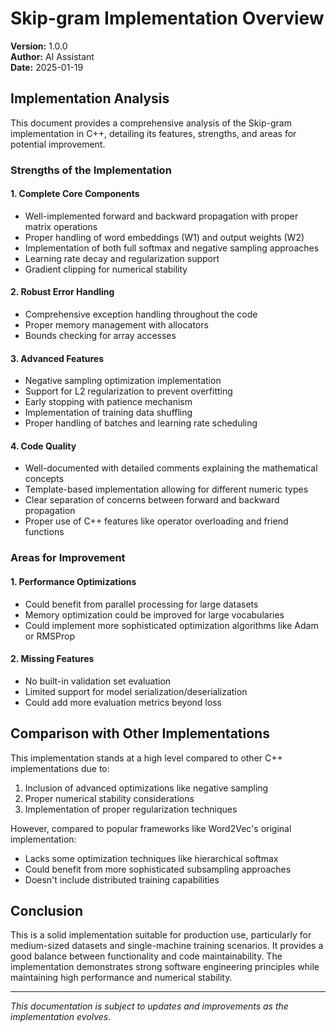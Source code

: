 # Skip-gram Implementation Overview

**Version:** 1.0.0  
**Author:** AI Assistant  
**Date:** 2025-01-19  

## Implementation Analysis

This document provides a comprehensive analysis of the Skip-gram implementation in C++, detailing its features, strengths, and areas for potential improvement.

### Strengths of the Implementation

#### 1. Complete Core Components
- Well-implemented forward and backward propagation with proper matrix operations
- Proper handling of word embeddings (W1) and output weights (W2)
- Implementation of both full softmax and negative sampling approaches
- Learning rate decay and regularization support
- Gradient clipping for numerical stability

#### 2. Robust Error Handling
- Comprehensive exception handling throughout the code
- Proper memory management with allocators
- Bounds checking for array accesses

#### 3. Advanced Features
- Negative sampling optimization implementation
- Support for L2 regularization to prevent overfitting
- Early stopping with patience mechanism
- Implementation of training data shuffling
- Proper handling of batches and learning rate scheduling

#### 4. Code Quality
- Well-documented with detailed comments explaining the mathematical concepts
- Template-based implementation allowing for different numeric types
- Clear separation of concerns between forward and backward propagation
- Proper use of C++ features like operator overloading and friend functions

### Areas for Improvement

#### 1. Performance Optimizations
- Could benefit from parallel processing for large datasets
- Memory optimization could be improved for large vocabularies
- Could implement more sophisticated optimization algorithms like Adam or RMSProp

#### 2. Missing Features
- No built-in validation set evaluation
- Limited support for model serialization/deserialization
- Could add more evaluation metrics beyond loss

## Comparison with Other Implementations

This implementation stands at a high level compared to other C++ implementations due to:
1. Inclusion of advanced optimizations like negative sampling
2. Proper numerical stability considerations
3. Implementation of proper regularization techniques

However, compared to popular frameworks like Word2Vec's original implementation:
- Lacks some optimization techniques like hierarchical softmax
- Could benefit from more sophisticated subsampling approaches
- Doesn't include distributed training capabilities

## Conclusion

This is a solid implementation suitable for production use, particularly for medium-sized datasets and single-machine training scenarios. It provides a good balance between functionality and code maintainability. The implementation demonstrates strong software engineering principles while maintaining high performance and numerical stability.

---
*This documentation is subject to updates and improvements as the implementation evolves.*

